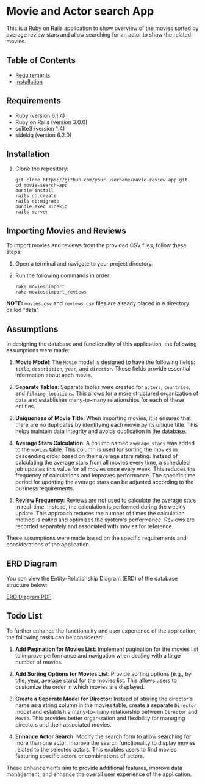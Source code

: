 # Movie and Actor search App

This is a Ruby on Rails application to show overview of the movies sorted by average review stars and allow searching for an actor to show the related movies.

## Table of Contents

- [Requirements](#requirements)
- [Installation](#installation)

## Requirements

- Ruby (version 6.1.4)
- Ruby on Rails (version 3.0.0)
- sqlite3 (version 1.4)
- sidekiq (version 6.2.0)

## Installation

1. Clone the repository:

   ```shell
   git clone https://github.com/your-username/movie-review-app.git
   cd movie-search-app
   bundle install
   rails db:create
   rails db:migrate
   bundle exec sidekiq 
   rails server

## Importing Movies and Reviews

To import movies and reviews from the provided CSV files, follow these steps:

1. Open a terminal and navigate to your project directory.

2. Run the following commands in order:

   ```shell
   rake movies:import
   rake movies:import_reviews

**NOTE:** `movies.csv` and `reviews.csv` files are already placed in a directory called "data"

## Assumptions

In designing the database and functionality of this application, the following assumptions were made:

1. **Movie Model**: The `Movie` model is designed to have the following fields: `title`, `description`, `year`, and `director`. These fields provide essential information about each movie.

2. **Separate Tables**: Separate tables were created for `actors`, `countries`, and `filming locations`. This allows for a more structured organization of data and establishes many-to-many relationships for each of these entities.

3. **Uniqueness of Movie Title**: When importing movies, it is ensured that there are no duplicates by identifying each movie by its unique title. This helps maintain data integrity and avoids duplication in the database.

4. **Average Stars Calculation**: A column named `average_stars` was added to the `movies` table. This column is used for sorting the movies in descending order based on their average stars rating. Instead of calculating the average stars from all movies every time, a scheduled job updates this value for all movies once every week. This reduces the frequency of calculations and improves performance. The specific time period for updating the average stars can be adjusted according to the business requirements.

5. **Review Frequency**: Reviews are not used to calculate the average stars in real-time. Instead, the calculation is performed during the weekly update. This approach reduces the number of times the calculation method is called and optimizes the system's performance. Reviews are recorded separately and associated with movies for reference.

These assumptions were made based on the specific requirements and considerations of the application.

## ERD Diagram

You can view the Entity-Relationship Diagram (ERD) of the database structure below:

[ERD Diagram PDF](https://github.com/Ashour15/movie-search-app/blob/main/erd.pdf)


## Todo List

To further enhance the functionality and user experience of the application, the following tasks can be considered:

1. **Add Pagination for Movies List**: Implement pagination for the movies list to improve performance and navigation when dealing with a large number of movies.

2. **Add Sorting Options for Movies List**: Provide sorting options (e.g., by title, year, average stars) for the movies list. This allows users to customize the order in which movies are displayed.

3. **Create a Separate Model for Director**: Instead of storing the director's name as a string column in the movies table, create a separate `Director` model and establish a many-to-many relationship between `Director` and `Movie`. This provides better organization and flexibility for managing directors and their associated movies.

4. **Enhance Actor Search**: Modify the search form to allow searching for more than one actor. Improve the search functionality to display movies related to the selected actors. This enables users to find movies featuring specific actors or combinations of actors.

These enhancements aim to provide additional features, improve data management, and enhance the overall user experience of the application.
